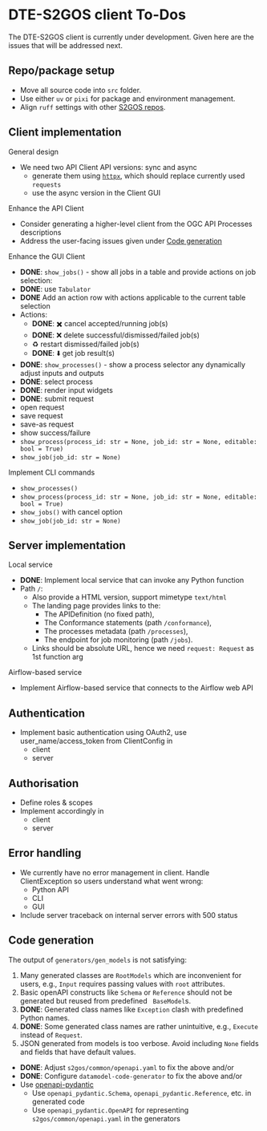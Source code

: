 # DTE-S2GOS client To-Dos

The DTE-S2GOS client is currently under development.
Given here are the issues that will be addressed next.

## Repo/package setup

* Move all source code into `src` folder.
* Use either `uv` or `pixi` for package and environment management.
* Align `ruff` settings with other [S2GOS repos](https://github.com/s2gos-dev).


## Client implementation

General design

- We need two API Client API versions: sync and async
  - generate them using [`httpx`](https://github.com/encode/httpx), which 
    should replace currently used `requests`
  - use the async version in the Client GUI 

Enhance the API Client

- Consider generating a higher-level client from the 
  OGC API Processes descriptions
- Address the user-facing issues given under [Code generation](#code_generation)

Enhance the GUI Client

-  **DONE**: `show_jobs()` - show all jobs in a table and provide actions on job selection: 
  - **DONE**: use `Tabulator`
  - **DONE** Add an action row with actions applicable to the current table selection
  - Actions:
    - **DONE**: ✖️ cancel accepted/running job(s)
    - **DONE**: ❌ delete successful/dismissed/failed job(s)
    - ♻️️ restart dismissed/failed job(s)
    - **DONE**: ⬇️ get job result(s)
-  **DONE**: `show_processes()` - show a process selector any dynamically adjust 
  inputs and outputs
  - **DONE**: select process
  - **DONE**: render input widgets
  - **DONE**: submit request
  - open request 
  - save request 
  - save-as request
  - show success/failure
- `show_process(process_id: str = None, job_id: str = None, editable: bool = True)`
- `show_job(job_id: str = None)`

Implement CLI commands
- `show_processes()`
- `show_process(process_id: str = None, job_id: str = None, editable: bool = True)`
- `show_jobs()` with cancel option
- `show_job(job_id: str = None)`

## Server implementation

Local service

- **DONE**: Implement local service that can invoke any Python function
- Path `/`:
  - Also provide a HTML version, support mimetype `text/html`
  - The landing page provides links to the:
    * The APIDefinition (no fixed path),
    * The Conformance statements (path `/conformance`),
    * The processes metadata (path `/processes`),
    * The endpoint for job monitoring (path `/jobs`).
  - Links should be absolute URL, hence we need `request: Request` as 1st function arg

Airflow-based service

- Implement Airflow-based service that connects to the Airflow web API

## Authentication

* Implement basic authentication using OAuth2, 
  use user_name/access_token from ClientConfig in
  - client 
  - server

## Authorisation

* Define roles & scopes
* Implement accordingly in
  - client 
  - server

## Error handling

* We currently have no error management in client. 
  Handle ClientException so users understand what went wrong:
  - Python API
  - CLI
  - GUI
* Include server traceback on internal server errors with 500 status

## Code generation

The output of `generators/gen_models` is not satisfying: 

1. Many generated classes are `RootModels` which are inconvenient for users, e.g.,
   `Input` requires passing values with `root` attributes.
2. Basic openAPI constructs like `Schema` or `Reference` should not be  
   generated but reused from predefined ` BaseModel`s.
3. **DONE**: Generated class names like `Exception` clash with predefined Python names.
4. **DONE**: Some generated class names are rather unintuitive, e.g., 
   `Execute` instead of `Request`.
5. JSON generated from models is too verbose. Avoid including `None` fields and 
   fields that have default values.

- **DONE**: Adjust `s2gos/common/openapi.yaml` to fix the above and/or
- **DONE**: Configure `datamodel-code-generator` to fix the above and/or
- Use [openapi-pydantic](https://github.com/mike-oakley/openapi-pydantic)
  - Use `openapi_pydantic.Schema`, `openapi_pydantic.Reference`, etc. in generated code
  - Use `openapi_pydantic.OpenAPI` for representing `s2gos/common/openapi.yaml` in 
    the generators

